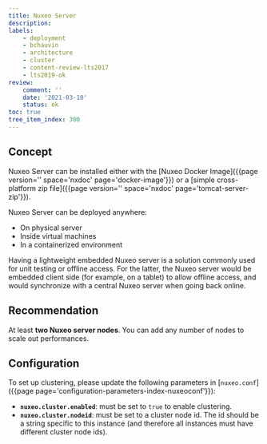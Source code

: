 ```yaml
---
title: Nuxeo Server
description:
labels:
    - deployment
    - bchauvin
    - architecture
    - cluster
    - content-review-lts2017
    - lts2019-ok
review:
    comment: ''
    date: '2021-03-10'
    status: ok
toc: true
tree_item_index: 300
---
```


## Concept

Nuxeo Server can be installed either with the [Nuxeo Docker Image]({{page version='' space='nxdoc' page='docker-image'}}) or a [simple cross-platform zip file]({{page version='' space='nxdoc' page='tomcat-server-zip'}}).

Nuxeo Server can be deployed anywhere:
- On physical server
- Inside virtual machines
- In a containerized environment

Having a lightweight embedded Nuxeo server is a solution commonly used for unit testing or offline access. For the latter, the Nuxeo server would be embedded client side (for example, on a tablet) to allow offline access, and would synchronize with a central Nuxeo server when going back online.

## Recommendation

At least **two Nuxeo server nodes**. You can add any number of nodes to scale out performances.

## Configuration

To set up clustering, please update the following parameters in [`nuxeo.conf`]({{page page='configuration-parameters-index-nuxeoconf'}}):

- **`nuxeo.cluster.enabled`**: must be set to `true` to enable clustering.
- **`nuxeo.cluster.nodeid`**: must be set to a cluster node id. The id should be a string specific to this instance (and therefore all instances must have different cluster node ids).
